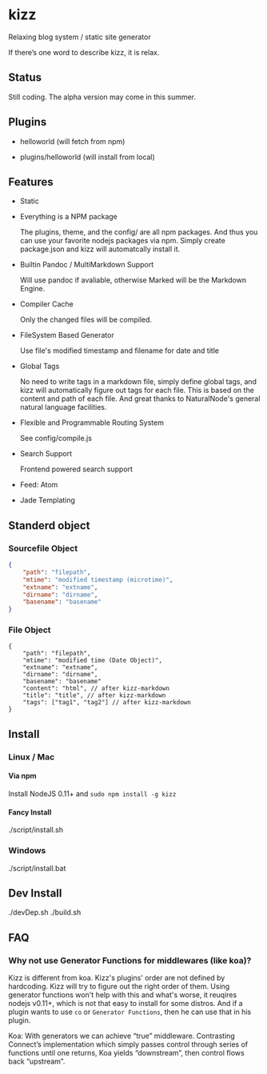 # kizz

Relaxing blog system / static site generator

If there’s one word to describe kizz, it is relax. 

## Status

Still coding. The alpha version may come in this summer.

## Plugins

- helloworld (will fetch from npm)

- plugins/helloworld (will install from local)

## Features

- Static

- Everything is a NPM package

    The plugins, theme, and the config/ are all npm packages.
    And thus you can use your favorite nodejs packages via npm.
    Simply create package.json and kizz will automatcally install it.

- Builtin Pandoc / MultiMarkdown Support

    Will use pandoc if avaliable, otherwise Marked will be the Markdown Engine.

- Compiler Cache
    
    Only the changed files will be compiled. 

- FileSystem Based Generator

    Use file's modified timestamp and filename for date and title

- Global Tags

    No need to write tags in a markdown file,
    simply define global tags,
    and kizz will automatically figure out tags for each file.
    This is based on the content and path of each file.
    And great thanks to NaturalNode's general natural language facilities.

- Flexible and Programmable Routing System

    See config/compile.js
    
- Search Support

    Frontend powered search support

- Feed: Atom

- Jade Templating

## Standerd object

### Sourcefile Object

```json
{
    "path": "filepath",
    "mtime": "modified timestamp (microtime)",
    "extname": "extname",
    "dirname": "dirname",
    "basename": "basename"
}
```

### File Object

```
{
    "path": "filepath",
    "mtime": "modified time (Date Object)",
    "extname": "extname",
    "dirname": "dirname",
    "basename": "basename"
    "content": "html", // after kizz-markdown
    "title": "title", // after kizz-markdown
    "tags": ["tag1", "tag2"] // after kizz-markdown
}
```

## Install

### Linux / Mac

#### Via npm

Install NodeJS 0.11+ and `sudo npm install -g kizz`

#### Fancy Install

./script/install.sh

### Windows

./script/install.bat

## Dev Install

./devDep.sh
./build.sh

## FAQ

### Why not use Generator Functions for middlewares (like koa)?

Kizz is different from koa. 
Kizz's plugins' order are not defined by hardcoding.
Kizz will try to figure out the right order of them.
Using generator functions won't help with this and what's worse, it reuqires nodejs v0.11+, 
which is not that easy to install for some distros.
And if a plugin wants to use `co` or `Generator Functions`, 
then he can use that in his plugin. 

Koa:
With generators we can achieve “true” middleware.
Contrasting Connect’s implementation which simply passes control through series of functions until one returns,
Koa yields “downstream”, then control flows back “upstream”.
